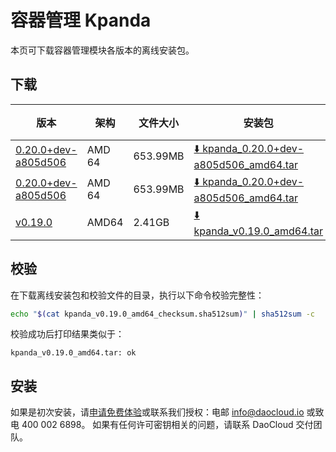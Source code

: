 # 容器管理 Kpanda

本页可下载容器管理模块各版本的离线安装包。

## 下载

| 版本                                            | 架构 | 文件大小 | 安装包                                                                                                                             |  校验文件 | 更新日期      |
|-----------------------------------------------| ----- |-------- |---------------------------------------------------------------------------------------------------------------------------------| ---------- |-----------|
| [0.20.0+dev-a805d506](../../kpanda/intro/release-notes.md) | AMD 64 | 653.99MB | [:arrow_down: kpanda_0.20.0+dev-a805d506_amd64.tar](https://qiniu-download-public.daocloud.io/DaoCloud_Enterprise/kpanda_0.20.0+dev-a805d506_amd64.tar) | [:arrow_down: kpanda_0.20.0+dev-a805d506_amd64_checksum.sha512sum](https://qiniu-download-public.daocloud.io/DaoCloud_Enterprise/kpanda_0.20.0+dev-a805d506_amd64_checksum.sha512sum) | 2023-08-01 |
| [0.20.0+dev-a805d506](../../kpanda/intro/release-notes.md) | AMD 64 | 653.99MB | [:arrow_down: kpanda_0.20.0+dev-a805d506_amd64.tar](https://qiniu-download-public.daocloud.io/DaoCloud_Enterprise/kpanda_0.20.0+dev-a805d506_amd64.tar) | [:arrow_down: kpanda_0.20.0+dev-a805d506_amd64_checksum.sha512sum](https://qiniu-download-public.daocloud.io/DaoCloud_Enterprise/kpanda_0.20.0+dev-a805d506_amd64_checksum.sha512sum) | 2023-08-01 |
| [v0.19.0](../../kpanda/intro/release-note.md) | AMD64 | 2.41GB | [:arrow_down: kpanda_v0.19.0_amd64.tar](https://qiniu-download-public.daocloud.io/DaoCloud_Enterprise/kpanda_v0.19.0_amd64.tar) | [:arrow_down: kpanda_v0.19.0_amd64_checksum.sha512sum](https://qiniu-download-public.daocloud.io/DaoCloud_Enterprise/kpanda_v0.19.0_amd64_checksum.sha512sum) | 2023-7-06 |

## 校验

在下载离线安装包和校验文件的目录，执行以下命令校验完整性：

```sh
echo "$(cat kpanda_v0.19.0_amd64_checksum.sha512sum)" | sha512sum -c
```

校验成功后打印结果类似于：

```none
kpanda_v0.19.0_amd64.tar: ok
```

## 安装

如果是初次安装，请[申请免费体验](../../dce/license0.md)或联系我们授权：电邮 info@daocloud.io 或致电 400 002 6898。
如果有任何许可密钥相关的问题，请联系 DaoCloud 交付团队。
